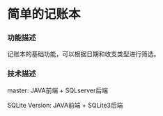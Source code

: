 # 简单的记账本

### 功能描述

记账本的基础功能，可以根据日期和收支类型进行筛选。

### 技术描述

master: JAVA前端 + SQLserver后端

SQLite Version: JAVA前端 + SQLite3后端
